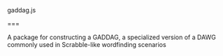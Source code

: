 gaddag.js

===

A package for constructing a GADDAG, a specialized version of a DAWG commonly used in Scrabble-like wordfinding scenarios
